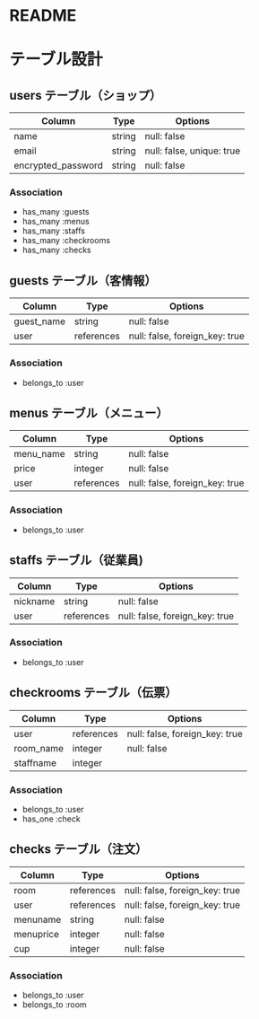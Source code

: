 # README

# テーブル設計

## users テーブル（ショップ）

| Column             | Type   | Options                   |
| ------------------ | ------ | ------------------------- |
| name               | string | null: false               |
| email              | string | null: false, unique: true |
| encrypted_password | string | null: false               |

### Association
* has_many :guests
* has_many :menus
* has_many :staffs
* has_many :checkrooms
* has_many :checks

## guests テーブル（客情報）

| Column        | Type       | Options                        |
| ------------- | ---------- | -------------------------------|
| guest_name    | string     | null: false                    |
| user          | references | null: false, foreign_key: true |

### Association
* belongs_to :user

## menus テーブル（メニュー）

| Column    | Type         | Options                        |
| ----------| ------------ | ------------------------------ |
| menu_name | string       | null: false                    |
| price     | integer      | null: false                    |
| user      | references   | null: false, foreign_key: true |

### Association
* belongs_to :user

## staffs テーブル（従業員)

| Column    | Type         | Options                        |
| ----------| ------------ | ------------------------------ |
| nickname  | string       | null: false                    |
| user      | references   | null: false, foreign_key: true |

### Association
* belongs_to :user

## checkrooms テーブル（伝票）

| Column     | Type       | Options                        |
| -----------|------------|--------------------------------|
| user       | references | null: false, foreign_key: true |
| room_name  | integer    | null: false                    |
| staffname  | integer    |                                |

### Association
* belongs_to :user
* has_one :check

## checks テーブル（注文）

| Column      | Type       | Options                        |
| ------------| ---------- | -------------------------------|
| room        | references | null: false, foreign_key: true |
| user        | references | null: false, foreign_key: true |
| menuname    | string     | null: false                    |
| menuprice   | integer    | null: false                    |
| cup         | integer    | null: false                    |

### Association
* belongs_to :user
* belongs_to :room
